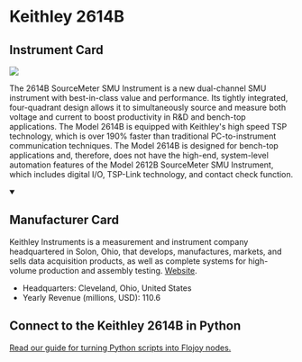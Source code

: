 
# Keithley 2614B

## Instrument Card

<img src="https://v5.airtableusercontent.com/v1/19/19/1691539200000/fmWQo2gXv6z1oqq7ZXArsA/PxFB7TXG04LEOI0lIkgaX5CF_7PfB4f0-HbwQF90rMfJHUud6NldEuszgtsfNbtP_Avb0yz1KyZpjWYy4Rzikhriau3c7-dNCJGwbF5nQPk/It6dnDjbSulmbgjQYjLetmxjvx5pHn1ucMF0RW16k7I"/>
<p>The 2614B SourceMeter SMU Instrument is a new dual-channel SMU instrument with best-in-class value and performance. Its tightly integrated, four-quadrant design allows it to simultaneously source and measure both voltage and current to boost productivity in R&D and bench-top applications. The Model 2614B is equipped with Keithley's high speed TSP technology, which is over 190% faster than traditional PC-to-instrument communication techniques. The Model 2614B is designed for bench-top applications and, therefore, does not have the high-end, system-level automation features of the Model 2612B SourceMeter SMU Instrument, which includes digital I/O, TSP-Link technology, and contact check function.</p>

<details open>
<summary><h2>Manufacturer Card</h2></summary>

Keithley Instruments is a measurement and instrument company headquartered in Solon, Ohio, that develops, manufactures, markets, and sells data acquisition products, as well as complete systems for high-volume production and assembly testing. <a href="https://www.tek.com/en">Website</a>.

<ul>
  <li>Headquarters: Cleveland, Ohio, United States</li>
  <li>Yearly Revenue (millions, USD): 110.6</li>
</ul>
</details>

## Connect to the Keithley 2614B in Python

[Read our guide for turning Python scripts into Flojoy nodes.](https://docs.flojoy.ai/custom-nodes/creating-custom-node/)


